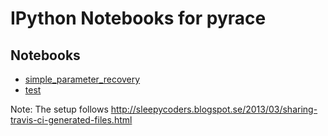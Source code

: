 IPython Notebooks for pyrace
============================

Notebooks
---------

* [simple_parameter_recovery](http://nbviewer.ipython.org/urls/raw.github.com/ihrke/pyrace/notebook_tests/notebooks/simple_parameter_recovery.ipynb)
* [test](http://nbviewer.ipython.org/urls/raw.github.com/ihrke/pyrace/notebook_tests/notebooks/test.ipynb)

Note: The setup follows <http://sleepycoders.blogspot.se/2013/03/sharing-travis-ci-generated-files.html>
